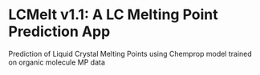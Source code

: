 # LCMelt v1.1: A LC Melting Point Prediction App
Prediction of Liquid Crystal Melting Points using Chemprop model trained on organic molecule MP data
